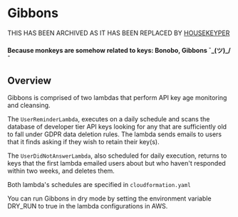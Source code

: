 # Gibbons

THIS HAS BEEN ARCHIVED AS IT HAS BEEN REPLACED BY [HOUSEKEYPER](https://github.com/guardian/capi-housekeyper)

#### Because monkeys are somehow related to keys: Bonobo, Gibbons ¯\_(ツ)_/¯

## Overview
Gibbons is comprised of two lambdas that perform API key age monitoring and cleansing.

The `UserReminderLambda`, executes on a daily schedule and scans the database of developer tier API keys looking for any that are sufficiently old to fall under GDPR data deletion rules. The lambda sends emails to users that it finds asking if they wish to retain their key(s).

The `UserDidNotAnswerLambda`, also scheduled for daily execution, returns to keys that the first lambda emailed users about but who haven't responded within two weeks, and deletes them.

Both lambda's schedules are specified in `cloudformation.yaml`

You can run Gibbons in dry mode by setting the environment variable DRY_RUN to true in the lambda configurations in AWS.


